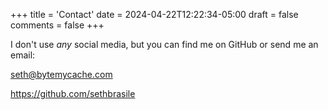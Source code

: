 +++
title = 'Contact'
date = 2024-04-22T12:22:34-05:00
draft = false
comments = false
+++


I don't use _any_ social media, but you can find me on GitHub or send me an email:

seth@bytemycache.com

https://github.com/sethbrasile
